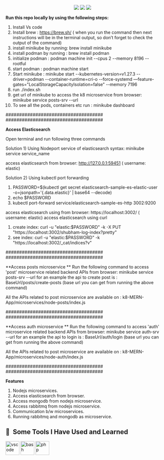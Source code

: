 

<p align="center">
    <a href="https://kubernetes.io" alt="Kubernetes">
        <img src="https://img.shields.io/badge/Kubernetes-1.18-blue" /></a>
    <a href="https://minikube.sigs.k8s.io/docs" alt="minikube">
        <img src="https://img.shields.io/badge/minikube-v1.31.1-green" /></a>
        <a href="https://podman.io" alt="podman">
        <img src="https://img.shields.io/badge/podman-4.6.0-purple" /></a>

</p>


**Run this repo locally by using the following steps:**

1) Install Vs code
2) Install brew : https://brew.sh/ ( when you run the command then next instructions will be in the terminal output, so don’t forget to check the output of the command) 
3) install minikube by running: brew install minikube
4) install podman by running : brew install podman
5) initialize podman :  podman machine init --cpus 2 --memory 8196 --rootful
6) start podman : podman machine start
7) Start minikube : minikube start --kubernetes-version=v1.27.3 --driver=podman --container-runtime=cri-o --force-systemd —feature-gates="LocalStorageCapacityIsolation=false" --memory 7196
8) run ./index.sh
9) get url of minikube to access the k8 microservice from browser: minikube service posts-srv --url 
10) To see all the pods, containers etc run : minikube dashboard

####################################
####################################

**Access Elasticsearch**

Open terminal and run following three commands 

Solution 1) Using Nodeport service of elasticsearch
    syntax: minikube service service_name


access elasticsearch from browser: http://127.0.0.1:59451 ( username: elastic)

Solution 2) Using kubectl port forwarding
1) PASSWORD=$(kubectl get secret elasticsearch-sample-es-elastic-user -o=jsonpath='{.data.elastic}' | base64 --decode)
2) echo $PASSWORD
3) kubectl port-forward service/elasticsearch-sample-es-http 3002:9200 

access elasticsearch using from browser: https://localhost:3002/ ( username: elastic)
access elasticsearch using curl

  1) create index: curl -u "elastic:$PASSWORD" -k -X PUT "https://localhost:3002/shubham-log-index?pretty"
  2) see index: curl -u "elastic:$PASSWORD" -k "https://localhost:3002/_cat/indices?v"


####################################
####################################

**Access posts microservice
**
Run the following command to access 'post' microservice related  backend APIs from browser: minikube service posts-srv --url
for an example the api to create post is : BaseUrl/posts/create-posts (base url you can get from running the above command)

All the APIs related to post microservice are available on : k8-MERN-App/microservices/node-posts/index.js

####################################
####################################

**Access auth microservice
**
Run the following command to access 'auth' microservice related backend APIs from browser: minikube service auth-srv --url
for an example the api to login is : BaseUrl/auth/login (base url you can get from running the above command)

All the APIs related to post microservice are available on : k8-MERN-App/microservices/node-auth/index.js

####################################
####################################

**Features**

1) Nodejs microservices.
2) Access elasticsearch from browser.
3) Access mongodb from nodejs microservice.
4) Access rabbitmq from nodejs microservice.
5) Communication b/w microservices.
6) Running rabbitmq and mongodb as microservice.
   


<h2> 🚀 &nbsp;Some Tools I Have Used and Learned</h2>
<p align="left">
<img src="https://cdn.jsdelivr.net/gh/devicons/devicon/icons/vscode/vscode-original.svg" alt="vscode" width="45" height="45"/>
<img src="https://cdn.jsdelivr.net/gh/devicons/devicon/icons/bash/bash-original.svg" alt="bash" width="45" height="45"/>
<img src="https://cdn.jsdelivr.net/gh/devicons/devicon/icons/php/php-original.svg" alt="php" width="45" height="45"/>
</p>


